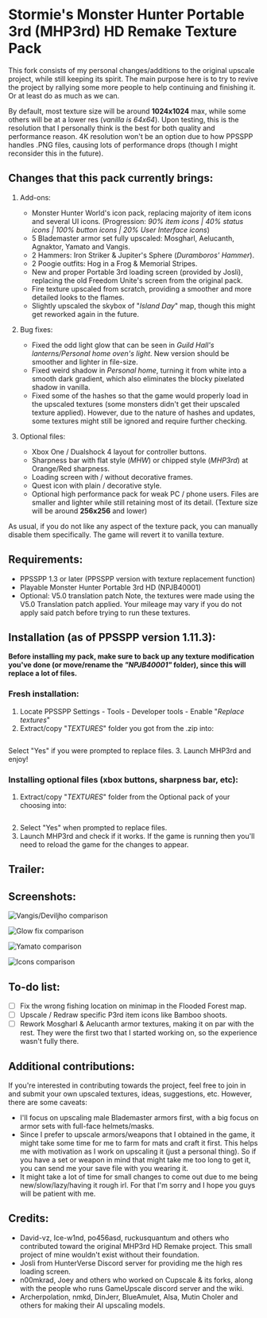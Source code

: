 # Stormie's Monster Hunter Portable 3rd (MHP3rd) HD Remake Texture Pack
This fork consists of my personal changes/additions to the original upscale project, while still keeping its spirit. The main purpose here is to try to revive the project by rallying some more people to help continuing and finishing it. Or at least do as much as we can.

By default, most texture size will be around **1024x1024** max, while some others will be at a lower res (*vanilla is 64x64*). Upon testing, this is the resolution that I personally think is the best for both quality and performance reason. 4K resolution won't be an option due to how PPSSPP handles .PNG files, causing lots of performance drops (though I might reconsider this in the future).

## Changes that this pack currently brings:
1. Add-ons:
	- Monster Hunter World's icon pack, replacing majority of item icons and several UI icons.
	(Progression: *90% item icons | 40% status icons | 100% button icons | 20% User Interface icons*)
	- 5 Blademaster armor set fully upscaled: Mosgharl, Aelucanth, Agnaktor, Yamato and Vangis.
	- 2 Hammers: Iron Striker & Jupiter's Sphere (*Duramboros' Hammer*).
	- 2 Poogie outfits: Hog in a Frog & Memorial Stripes.
	- New and proper Portable 3rd loading screen (provided by Josli), replacing the old Freedom Unite's screen from the original pack.
	- Fire texture upscaled from scratch, providing a smoother and more detailed looks to the flames.
	- Slightly upscaled the skybox of "*Island Day*" map, though this might get reworked again in the future.

2. Bug fixes:
	- Fixed the odd light glow that can be seen in *Guild Hall's lanterns/Personal home oven's light*. New version should be smoother and lighter in file-size.
	- Fixed weird shadow in *Personal home*, turning it from white into a smooth dark gradient, which also eliminates the blocky pixelated shadow in vanilla.
	- Fixed some of the hashes so that the game would properly load in the upscaled textures (some monsters didn't get their upscaled texture applied). However, due to the nature of hashes and updates, some textures might still be ignored and require further checking.

3. Optional files:
	- Xbox One / Dualshock 4 layout for controller buttons.
	- Sharpness bar with flat style (*MHW*) or chipped style (*MHP3rd*) at Orange/Red sharpness.
	- Loading screen with / without decorative frames.
	- Quest icon with plain / decorative style.
	- Optional high performance pack for weak PC / phone users. Files are smaller and lighter while still retaining most of its detail.
	(Texture size will be around **256x256** and lower)

As usual, if you do not like any aspect of the texture pack, you can manually disable them specifically. The game will revert it to vanilla texture.

## Requirements:
- PPSSPP 1.3 or later (PPSSPP version with texture replacement function)
- Playable Monster Hunter Portable 3rd HD (NPJB40001)
- Optional: V5.0 translation patch
Note, the textures were made using the V5.0 Translation patch applied. Your mileage may vary if you do not apply said patch before trying to run these textures.

## Installation (as of PPSSPP version 1.11.3):
**Before installing my pack, make sure to back up any texture modification you've done (or move/rename the _"NPJB40001"_ folder), since this will replace a lot of files.**

### Fresh installation:
1. Locate PPSSPP Settings - Tools - Developer tools - Enable "*Replace textures*"
2. Extract/copy "*TEXTURES*" folder you got from the .zip into:
```\memstick\PSP\
```
Select "Yes" if you were prompted to replace files.
3. Launch MHP3rd and enjoy!

### Installing optional files (xbox buttons, sharpness bar, etc):
1. Extract/copy "*TEXTURES*" folder from the Optional pack of your choosing into:
```\memstick\PSP\
```
2. Select "Yes" when prompted to replace files.
3. Launch MHP3rd and check if it works. If the game is running then you'll need to reload the game for the changes to appear.

## Trailer:


## Screenshots:
![Vangis/Deviljho comparison](https://github.com/StormieVN/MonsterHunterPortable3rdHDRemake/blob/screenshots/Compare_Belt_Vangis.jpg "Vangis / Deviljho")

![Glow fix comparison](https://github.com/StormieVN/MonsterHunterPortable3rdHDRemake/blob/screenshots/Compare_Glow.jpg)

![Yamato comparison](https://github.com/StormieVN/MonsterHunterPortable3rdHDRemake/blob/screenshots/Compare_Head_Yamato.jpg "Yamato helmet")

![Icons comparison](https://github.com/StormieVN/MonsterHunterPortable3rdHDRemake/blob/screenshots/Compare_Icon2.jpg "Drinks and weapon icon")

## To-do list:
- [ ] Fix the wrong fishing location on minimap in the Flooded Forest map.
- [ ] Upscale / Redraw specific P3rd item icons like Bamboo shoots.
- [ ] Rework Mosgharl & Aelucanth armor textures, making it on par with the rest. They were the first two that I started working on, so the experience wasn't fully there.

## Additional contributions:
If you're interested in contributing towards the project, feel free to join in and submit your own upscaled textures, ideas, suggestions, etc.
However, there are some caveats:
- I'll focus on upscaling male Blademaster armors first, with a big focus on armor sets with full-face helmets/masks.
- Since I prefer to upscale armors/weapons that I obtained in the game, it might take some time for me to farm for mats and craft it first. This helps me with motivation as I work on upscaling it (just a personal thing).
So if you have a set or weapon in mind that might take me too long to get it, you can send me your save file with you wearing it.
- It might take a lot of time for small changes to come out due to me being new/slow/lazy/having it rough irl. For that I'm sorry and I hope you guys will be patient with me.

## Credits:
- David-vz, Ice-w1nd, po456asd, ruckusquantum and others who contributed toward the original MHP3rd HD Remake project.
This small project of mine wouldn't exist without their foundation.
- Josli from HunterVerse Discord server for providing me the high res loading screen.
- n00mkrad, Joey and others who worked on Cupscale & its forks, along with the people who runs GameUpscale discord server and the wiki.
- Archerpolation, nmkd, DinJerr, BlueAmulet, Alsa, Mutin Choler and others for making their AI upscaling models.